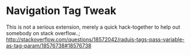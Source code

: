 # Navigation Tag Tweak

This is not a serious extension, merely a quick hack-together to help out somebody on stack overflow..;
http://stackoverflow.com/questions/18572042/raduis-tags-pass-variable-as-tag-param/18576738#18576738